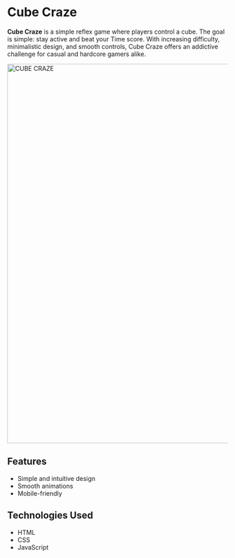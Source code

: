 # Cube Craze

**Cube Craze** is a simple reflex game where players control a cube. The goal is simple: stay active and beat your Time score. With increasing difficulty, minimalistic design, and smooth controls, Cube Craze offers an addictive challenge for casual and hardcore gamers alike.


<img width="790" height="866" alt="CUBE CRAZE" src="https://github.com/user-attachments/assets/19528edd-9df5-49f6-b629-79bc03a30b5c" />


## Features

- Simple and intuitive design
- Smooth animations
- Mobile-friendly

##  Technologies Used

- HTML  
- CSS 
- JavaScript


